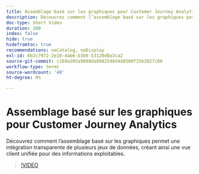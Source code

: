 ```yaml
---
title: Assemblage basé sur les graphiques pour Customer Journey Analytics
description: Découvrez comment l’assemblage basé sur les graphiques permet une intégration transparente de plusieurs jeux de données, créant ainsi une vue client unifiée pour des informations exploitables.
doc-type: Short Video
duration: 200
index: false
hide: true
hidefromtoc: true
recommendations: noCatalog, noDisplay
exl-id: 6b2c7972-2e10-4ab6-b3b6-53120d8a3ca2
source-git-commit: c169a205a9088da0982548d448500f15b2027c06
workflow-type: tm+mt
source-wordcount: '48'
ht-degree: 0%

---
```


# Assemblage basé sur les graphiques pour Customer Journey Analytics

Découvrez comment l’assemblage basé sur les graphiques permet une intégration transparente de plusieurs jeux de données, créant ainsi une vue client unifiée pour des informations exploitables.

<!-- 62_S112_3442459_199_graphbased-stitching-for-customer-journey-analytics -->
>[!VIDEO](https://video.tv.adobe.com/v/3458317/?learn=on&enablevpops=true)
